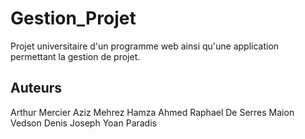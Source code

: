 # Gestion_Projet

Projet universitaire d'un programme web ainsi qu'une application permettant la gestion de projet.

## Auteurs

Arthur Mercier
Aziz Mehrez
Hamza Ahmed
Raphael De Serres Maion
Vedson Denis Joseph
Yoan Paradis

